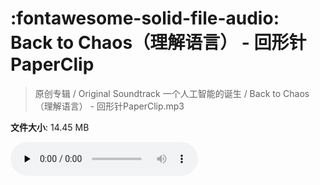# :fontawesome-solid-file-audio: Back to Chaos（理解语言） - 回形针PaperClip

> 原创专辑 / Original Soundtrack 一个人工智能的诞生 / Back to Chaos（理解语言） - 回形针PaperClip.mp3

**文件大小**: 14.45 MB

<audio preload="none" controls><source src="https://file.hsyhx.top/原创专辑/基本操作_一个人工智能的诞生_Original_Soundtrack/Back to Chaos（理解语言） - 回形针PaperClip.mp3" type="audio/mpeg">您的浏览器不支持此音频格式</audio>